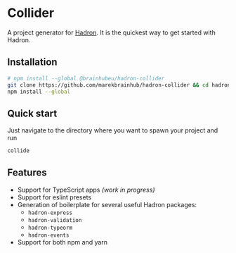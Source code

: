 # Collider

A project generator for [Hadron](http://hadron.pro). It is the quickest way to get started with Hadron.

## Installation

```sh
# npm install --global @brainhubeu/hadron-collider
git clone https://github.com/marekbrainhub/hadron-collider && cd hadron-collider
npm install --global
```

## Quick start

Just navigate to the directory where you want to spawn your project and run

```sh
collide
```

## Features

- Support for TypeScript apps *(work in progress)*
- Support for eslint presets
- Generation of boilerplate for several useful Hadron packages:
  - `hadron-express`
  - `hadron-validation`
  - `hadron-typeorm`
  - `hadron-events`
- Support for both npm and yarn
